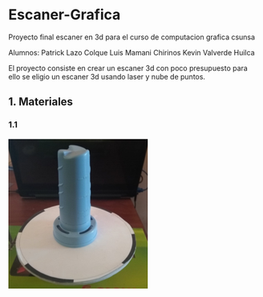 # Escaner-Grafica
Proyecto final escaner en 3d para el curso de computacion grafica csunsa

Alumnos: Patrick Lazo Colque
         Luis Mamani Chirinos
         Kevin Valverde Huilca
         
El proyecto consiste en crear un escaner 3d con poco presupuesto para ello
se eligio un escaner 3d usando laser y nube de puntos.

## 1. Materiales

### 1.1 

![alt text](capturas/objeto.png)


